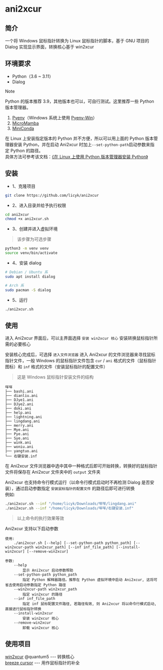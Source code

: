 # ani2xcur

## 简介
一个将 Windows 鼠标指针转换为 Linux 鼠标指针的脚本，基于 GNU 项目的 Dialog 实现显示界面，转换核心基于 win2xcur

## 环境要求
- Python（3.6 ~ 3.11）
- Dialog

> [!NOTE]  
> Python 的版本推荐 3.9，其他版本也可以，可自行测试。这里推荐一些 Python 版本管理器。  
> 1. [Pyenv](https://github.com/pyenv/pyenv)（Windows 系统上使用 [Pyenv-Win](https://github.com/pyenv-win/pyenv-win)）
> 2. [MicroMamba](https://mamba.readthedocs.io/en/latest/installation/micromamba-installation.html)
> 3. [MiniConda](https://docs.anaconda.com/free/miniconda/index.html)
>
> 在 Linux 上安装指定版本的 Python 并不方便，所以可以用上面的 Python 版本管理器安装 Python，并在启动 Ani2xcur 时加上`--set-python-path`启动参数来指定 Python 的路径。  
> 具体方法可参考该文档：[《在 Linux 上使用 Python 版本管理器安装 Python》](https://github.com/licyk/README-collection/blob/main/term-sd/README_install_python_on_linux.md)

## 安装
- 1、克隆项目
```sh
git clone https://github.com/licyk/ani2xcur
```

- 2、进入目录并给予执行权限
```sh
cd ani2xcur
chmod +x ani2xcur.sh
```

- 3、创建并进入虚拟环境

> 该步骤为可选步骤

```sh
python3 -m venv venv
source venv/bin/activate
```

- 4、安装 dialog
```sh
# Debian / Ubuntu 系
sudo apt install dialog
```
```sh
# Arch 系
sudo pacman -S dialog
```


- 5、运行
```sh
./ani2xcur.sh
```

## 使用
进入 Ani2xcur 界面后，可以主界面选择 `安装 win2xcur 核心` 安装转换鼠标指针所需的必要核心  

安装核心完成后，可选择 `进入文件浏览器` 进入 Ani2xcur 的文件浏览器来寻找鼠标指针文件，一般 Windows 的鼠标指针文件包含 `cur` / `ani` 格式的文件（鼠标指针图标）和 `inf` 格式的文件（安装鼠标指针的配置文件）  
> 这是 Windows 鼠标指针安装文件的结构
```
咩咩
├── bashi.ani
├── dianliu.ani
├── DJye1.ani
├── DJye2.ani
├── doki.ani
├── help.ani
├── lightning.ani
├── lingdang.ani
├── merry.ani
├── Mye.ani
├── Pye.ani
├── Sye.ani
├── wink.ani
├── woniu.ani
├── yangtuo.ani
└── 右键安装.inf
```

在 Ani2xcur 文件浏览器中选中其中一种格式后即可开始转换，转换好的鼠标指针文件将保存在 Ani2xcur 文件夹中的 `output` 文件夹

Ani2xcur 也支持命令行模式运行（以命令行模式启动时不再检测 Dialog 是否安装），通过启动参数指定 `安装鼠标指针的配置文件` 的路径后即可进行转换  
例如:
```sh
./ani2xcur.sh --inf "/home/licyk/Downloads/咩咩/lingdang.ani"
./ani2xcur.sh --inf "/home/licyk/Downloads/咩咩/右键安装.inf"
```
> 以上命令的执行效果等效

Ani2xcur 支持以下启动参数
```
使用: 
    ./ani2xcur.sh [--help] [--set-python-path python_path] [--win2xcur-path win2xcur_path] [--inf inf_file_path] [--install-win2xcur] [--remove-win2xcur]

参数:
    --help
        显示 Ani2xcur 启动参数帮助
    --set-python-path python_path
        指定 Python 解释器路径。推荐在 Python 虚拟环境中启动 Ani2xcur, 这将可省去使用启动参数指定 Python 路径
    --win2xcur-path win2xcur_path
        指定 win2xcur 的路径
    --inf inf_file_path
        指定 inf 鼠标配置文件路径, 若路径有效, 则 Ani2xcur 将以命令行模式启动, 直接进行鼠标指针转换
    --install-win2xcur
        安装 win2xcur 核心
    --remove-win2xcur
        卸载 win2xcur 核心
```

## 使用项目

[win2xcur](https://github.com/quantum5/win2xcur) @quantum5 --- 转换核心  
[breeze cursor](https://store.kde.org/p/999927) --- 用作鼠标指针的补全
